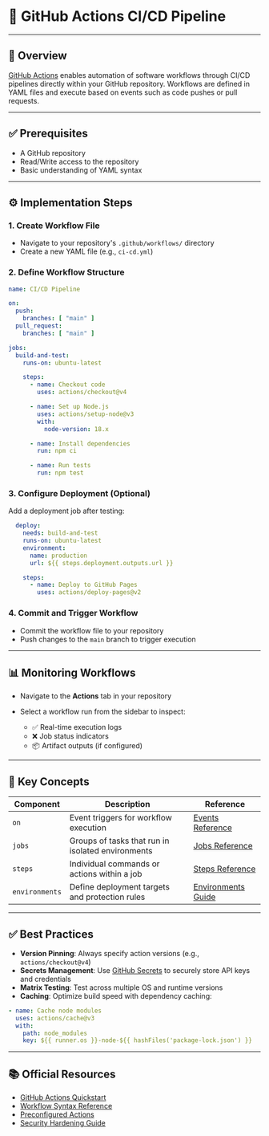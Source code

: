 # 🚀 GitHub Actions CI/CD Pipeline
---

## 📌 Overview

[GitHub Actions](https://docs.github.com/en/actions) enables automation of software workflows through CI/CD pipelines directly within your GitHub repository. Workflows are defined in YAML files and execute based on events such as code pushes or pull requests.

---

## ✅ Prerequisites

- A GitHub repository
- Read/Write access to the repository
- Basic understanding of YAML syntax

---

## ⚙️ Implementation Steps

### 1. Create Workflow File

- Navigate to your repository's `.github/workflows/` directory  
- Create a new YAML file (e.g., `ci-cd.yml`)

### 2. Define Workflow Structure

```yaml
name: CI/CD Pipeline

on:
  push:
    branches: [ "main" ]
  pull_request:
    branches: [ "main" ]

jobs:
  build-and-test:
    runs-on: ubuntu-latest

    steps:
      - name: Checkout code
        uses: actions/checkout@v4

      - name: Set up Node.js
        uses: actions/setup-node@v3
        with:
          node-version: 18.x

      - name: Install dependencies
        run: npm ci

      - name: Run tests
        run: npm test
```
### 3. Configure Deployment (Optional)

Add a deployment job after testing:

```yaml
  deploy:
    needs: build-and-test
    runs-on: ubuntu-latest
    environment:
      name: production
      url: ${{ steps.deployment.outputs.url }}

    steps:
      - name: Deploy to GitHub Pages
        uses: actions/deploy-pages@v2
```

### 4. Commit and Trigger Workflow

* Commit the workflow file to your repository
* Push changes to the `main` branch to trigger execution

---

## 📊 Monitoring Workflows

* Navigate to the **Actions** tab in your repository
* Select a workflow run from the sidebar to inspect:

  * ✅ Real-time execution logs
  * ❌ Job status indicators
  * 📦 Artifact outputs (if configured)

---

## 🧠 Key Concepts

| Component      | Description                                       | Reference                                                                                                                              |
| -------------- | ------------------------------------------------- | -------------------------------------------------------------------------------------------------------------------------------------- |
| `on`           | Event triggers for workflow execution             | [Events Reference](https://docs.github.com/en/actions/using-workflows/events-that-trigger-workflows)                                   |
| `jobs`         | Groups of tasks that run in isolated environments | [Jobs Reference](https://docs.github.com/en/actions/using-jobs/using-jobs-in-a-workflow)                                               |
| `steps`        | Individual commands or actions within a job       | [Steps Reference](https://docs.github.com/en/actions/using-jobs/using-steps-in-a-job)                                                  |
| `environments` | Define deployment targets and protection rules    | [Environments Guide](https://docs.github.com/en/actions/deployment/targeting-different-environments/using-environments-for-deployment) |

---

## ✅ Best Practices

* **Version Pinning**: Always specify action versions (e.g., `actions/checkout@v4`)
* **Secrets Management**: Use [GitHub Secrets](https://docs.github.com/en/actions/security-guides/encrypted-secrets) to securely store API keys and credentials
* **Matrix Testing**: Test across multiple OS and runtime versions
* **Caching**: Optimize build speed with dependency caching:

```yaml
- name: Cache node modules
  uses: actions/cache@v3
  with:
    path: node_modules
    key: ${{ runner.os }}-node-${{ hashFiles('package-lock.json') }}
```

---

## 📚 Official Resources

* [GitHub Actions Quickstart](https://docs.github.com/en/actions/quickstart)
* [Workflow Syntax Reference](https://docs.github.com/en/actions/using-workflows/workflow-syntax-for-github-actions)
* [Preconfigured Actions](https://github.com/marketplace?type=actions)
* [Security Hardening Guide](https://docs.github.com/en/actions/security-guides/security-hardening-for-github-actions)


